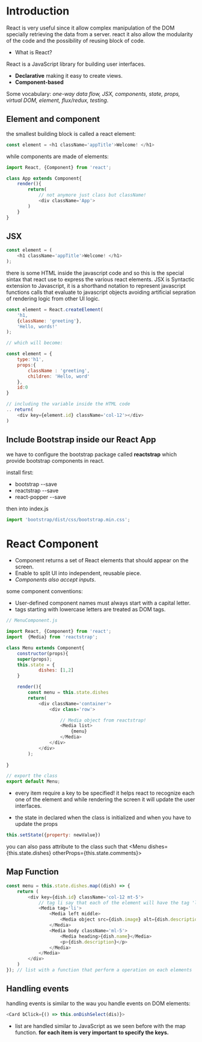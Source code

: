 # Introduction

React is very useful since it allow complex manipulation of the DOM specially retrieving the data from a server. react it also allow the modularity of the code and the possibility of reusing block of code. 

- What is React?

React is a JavaScript library for building user interfaces.

- **Declarative** making it easy to create views.
- **Component-based**

Some vocabulary: *one-way data flow, JSX, components, state, props, virtual DOM, element, flux/redux, testing*.

## Element and component

the smallest building block is called a react element:

```js
const element = <h1 className='appTitle'>Welcome! </h1>
```

while components are made of elements:

```js
import React, {Component} from 'react';

class App extends Component{
    render(){
        return(
            // not anymore just class but className!
            <div className='App'>
        )
    }
}
```

## JSX

```js
const element = (
    <h1 className='appTitle'>Welcome! </h1>
);
```

there is some HTML inside the javascript code and so this is the special sintax that react use to express the various react elements. JSX is Syntactic extension to Javascript, it is a shorthand notation to represent javascript functions calls that evaluate to javascript objects avoiding artificial sepration of rendering logic from other UI logic. 

```js
const element = React.createElement(
    'h1,
    {className: 'greeting'},
    'Hello, words!'
);

// which will become:

const element = {
    type:'h1',
    props:{
        className : 'greeting',
        children: 'Hello, word'
    },
    id:0
}

// including the variable inside the HTML code
.. return(
    <div key={element.id} className='col-12'></div>
)
```

## Include Bootstrap inside our React App

we have to configure the bootstrap package called **reactstrap** which provide bootstrap components in react. 

install first:
- bootstrap --save
- reactstrap --save
- react-popper --save

then into index.js

```js
import 'bootstrap/dist/css/bootstrap.min.css';
```

# React Component

- Component returns a set of React elements that should appear on the screen.
- Enable to split UI into independent, reusable piece.
- *Components also accept inputs*.

some component conventions:
- User-defined component names must always start with a capital letter.
- tags starting with lowercase letters are treated as DOM tags.


```js
// MenuComponent.js

import React, {Component} from 'react';
import  {Media} from 'reactstrap';

class Menu extends Component{
    constructor(props){
    super(props);
    this.state = {
            dishes: [1,2]
    }

    render(){
        const menu = this.state.dishes
        return(
            <div className='container'>
                <div class='row'>

                    // Media object from reactstrap!
                    <Media list>
                        {menu}
                    </Media>
                </div>
            </div>
        );
    
}

// export the class
export default Menu;
```

- every item require a key to be specified! it helps react to recognize each one of the element and while rendering the screen it will update the user interfaces.

- the state in declared when the class is initialized and when you have to update the props

```js
this.setState({property: newValue})
```

you can also pass attribute to the class such that \<Menu dishes={this.state.dishes} otherProps={this.state.comments}>

## Map Function 
```js
const menu = this.state.dishes.map((dish) => {
    return (
        <div key={dish.id} className='col-12 mt-5'>
            // tag li say that each of the element will have the tag 'li'
            <Media tag='li'>
                <Media left middle>
                    <Media object src={dish.image} alt={dish.description} />
                </Media>
                <Media body className='ml-5'>
                    <Media heading>{dish.name}</Media>
                    <p>{dish.description}</p>
                </Media>
            </Media>
        </div>
    )
}); // list with a function that perform a operation on each elements
```

## Handling events

handling events is similar to the wau you handle events on DOM elements:

```js
<Card bClick={() => this.onDishSelect(dis)}>
```

- list are handled similar to JavaScript as we seen before with the map function. **for each item is very important to specify the keys.**